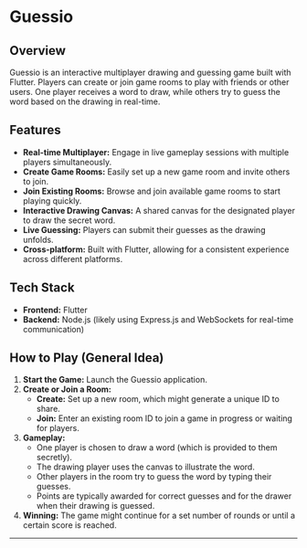 # Guessio

## Overview

Guessio is an interactive multiplayer drawing and guessing game built with Flutter. Players can create or join game rooms to play with friends or other users. One player receives a word to draw, while others try to guess the word based on the drawing in real-time.

## Features

*   **Real-time Multiplayer:** Engage in live gameplay sessions with multiple players simultaneously.
*   **Create Game Rooms:** Easily set up a new game room and invite others to join.
*   **Join Existing Rooms:** Browse and join available game rooms to start playing quickly.
*   **Interactive Drawing Canvas:** A shared canvas for the designated player to draw the secret word.
*   **Live Guessing:** Players can submit their guesses as the drawing unfolds.
*   **Cross-platform:** Built with Flutter, allowing for a consistent experience across different platforms.

## Tech Stack

*   **Frontend:** Flutter
*   **Backend:** Node.js (likely using Express.js and WebSockets for real-time communication)

## How to Play (General Idea)

1.  **Start the Game:** Launch the Guessio application.
2.  **Create or Join a Room:**
    *   **Create:** Set up a new room, which might generate a unique ID to share.
    *   **Join:** Enter an existing room ID to join a game in progress or waiting for players.
3.  **Gameplay:**
    *   One player is chosen to draw a word (which is provided to them secretly).
    *   The drawing player uses the canvas to illustrate the word.
    *   Other players in the room try to guess the word by typing their guesses.
    *   Points are typically awarded for correct guesses and for the drawer when their drawing is guessed.
4.  **Winning:** The game might continue for a set number of rounds or until a certain score is reached.

---
